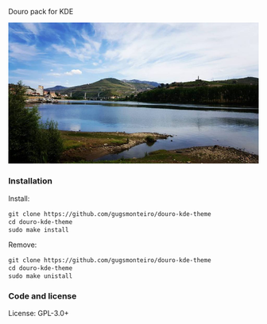 Douro pack for KDE

<p align="center">
  <img src="https://github.com/gugsmonteiro/douro-kde-theme/blob/master/preview.png?raw=true" alt="Preview Douro KDE"/>
</p>

### Installation
Install:
```
git clone https://github.com/gugsmonteiro/douro-kde-theme
cd douro-kde-theme
sudo make install
```
Remove:
```
git clone https://github.com/gugsmonteiro/douro-kde-theme
cd douro-kde-theme
sudo make unistall
```
### Code and license

License: GPL-3.0+

